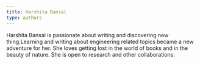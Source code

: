 ```yaml
---
title: Harshita Bansal
type: authors
---
```

Harshita Bansal is passionate about writing and discovering new thing.Learning and writing about engineering related topics became a new adventure for her. She loves getting lost in the world of books and in the beauty of nature. She is open to research and other collaborations.